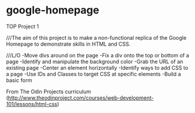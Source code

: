 # google-homepage
TOP Project 1

///The aim of this project is to make a non-functional replica of the Google Homepage to demonstrate skills in HTML and CSS.

///L/O
-Move divs around on the page
-Fix a div onto the top or bottom of a page
-Identify and manipulate the background color 
-Grab the URL of an existing page
-Center an element horizontally
-Identify ways to add CSS to a page
-Use IDs and Classes to target CSS at specific elements
-Build a basic form

From The Odin Projects curriculum (http://www.theodinproject.com/courses/web-development-101/lessons/html-css)